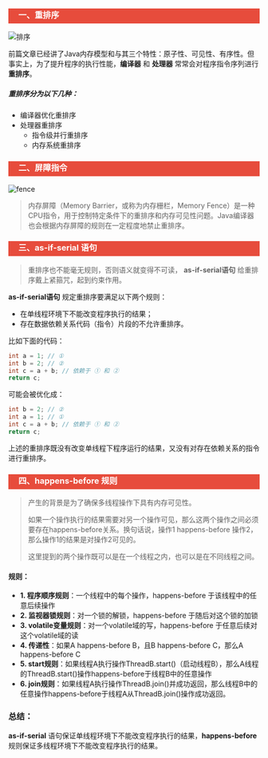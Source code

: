 

<h3 style="padding-bottom:6px; padding-left:20px; color:#ffffff; background-color:#E74C3C;">一、重排序</h3>

![排序](https://i.loli.net/2018/12/19/5c19f0bccee8e.jpeg)

前篇文章已经讲了Java内存模型和与其三个特性：原子性、可见性、有序性。但事实上，为了提升程序的执行性能，**编译器** 和 **处理器** 常常会对程序指令序列进行 **重排序**。

##### 重排序分为以下几种：

- 编译器优化重排序
- 处理器重排序
  - 指令级并行重排序
  - 内存系统重排序



<h3 style="padding-bottom:6px; padding-left:20px; color:#ffffff; background-color:#E74C3C;">二、屏障指令</h3>

![fence](https://i.loli.net/2018/12/19/5c19f01f8d3da.jpg)

> 内存屏障（Memory Barrier，或称为内存栅栏，Memory Fence）是一种CPU指令，用于控制特定条件下的重排序和内存可见性问题。Java编译器也会根据内存屏障的规则在一定程度地禁止重排序。



<h3 style="padding-bottom:6px; padding-left:20px; color:#ffffff; background-color:#E74C3C;">三、as-if-serial 语句</h3>

> 重排序也不能毫无规则，否则语义就变得不可读， **as-if-serial语句** 给重排序戴上紧箍咒，起到约束作用。

**as-if-serial语句** 规定重排序要满足以下两个规则：

- 在单线程环境下不能改变程序执行的结果；
- 存在数据依赖关系代码（指令）片段的不允许重排序。

比如下面的代码：

```java
int a = 1; // ①
int b = 2; // ②
int c = a + b; // 依赖于 ① 和 ②
return c;
```

可能会被优化成：

```java
int b = 2; // ②
int a = 1; // ①
int c = a + b; // 依赖于 ① 和 ②
return c;
```

上述的重排序既没有改变单线程下程序运行的结果，又没有对存在依赖关系的指令进行重排序。



<h3 style="padding-bottom:6px; padding-left:20px; color:#ffffff; background-color:#E74C3C;">四、happens-before 规则</h3>

> 产生的背景是为了确保多线程操作下具有内存可见性。
>
> 如果一个操作执行的结果需要对另一个操作可见，那么这两个操作之间必须要存在happens-before关系。换句话说，操作1 happens-before 操作2，那么操作1的结果是对操作2可见的。
>
> 这里提到的两个操作既可以是在一个线程之内，也可以是在不同线程之间。



#### 规则：

- **1. 程序顺序规则**：一个线程中的每个操作，happens-before 于该线程中的任意后续操作
- **2. 监视器锁规则**：对一个锁的解锁，happens-before 于随后对这个锁的加锁
- **3. volatile变量规则**：对一个volatile域的写，happens-before 于任意后续对这个volatile域的读
- **4. 传递性**：如果A happens-before B，且B happens-before C，那么A happens-before C
- **5. start规则**：如果线程A执行操作ThreadB.start()（启动线程B），那么A线程的ThreadB.start()操作happens-before于线程B中的任意操作
- **6. join规则**：如果线程A执行操作ThreadB.join()并成功返回，那么线程B中的任意操作happens-before于线程A从ThreadB.join()操作成功返回。



### 总结：

**as-if-serial** 语句保证单线程环境下不能改变程序执行的结果，**happens-before** 规则保证多线程环境下不能改变程序执行的结果。